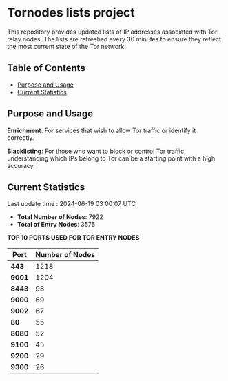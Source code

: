 # Tornodes lists project

This repository provides updated lists of IP addresses associated with Tor relay nodes. The lists are refreshed every 30 minutes to ensure they reflect the most current state of the Tor network.

## Table of Contents

- [Purpose and Usage](#purpose-and-usage)
- [Current Statistics](#current-statistics)


## Purpose and Usage

**Enrichment**: For services that wish to allow Tor traffic or identify it correctly.

**Blacklisting**: For those who want to block or control Tor traffic, understanding which IPs belong to Tor can be a starting point with a high accuracy.

## Current Statistics

Last update time : 2024-06-19 03:00:07 UTC

- **Total Number of Nodes**: 7922
- **Total of Entry Nodes**: 3575

**TOP 10 PORTS USED FOR TOR ENTRY NODES**

| **Port** | **Number of Nodes** |
|------|-----------------|
| **443**   | 1218  |
| **9001**   | 1204  |
| **8443**   | 98  |
| **9000**   | 69  |
| **9002**   | 67  |
| **80**   | 55  |
| **8080**   | 52  |
| **9100**   | 45  |
| **9200**   | 29  |
| **9300**   | 26  |

